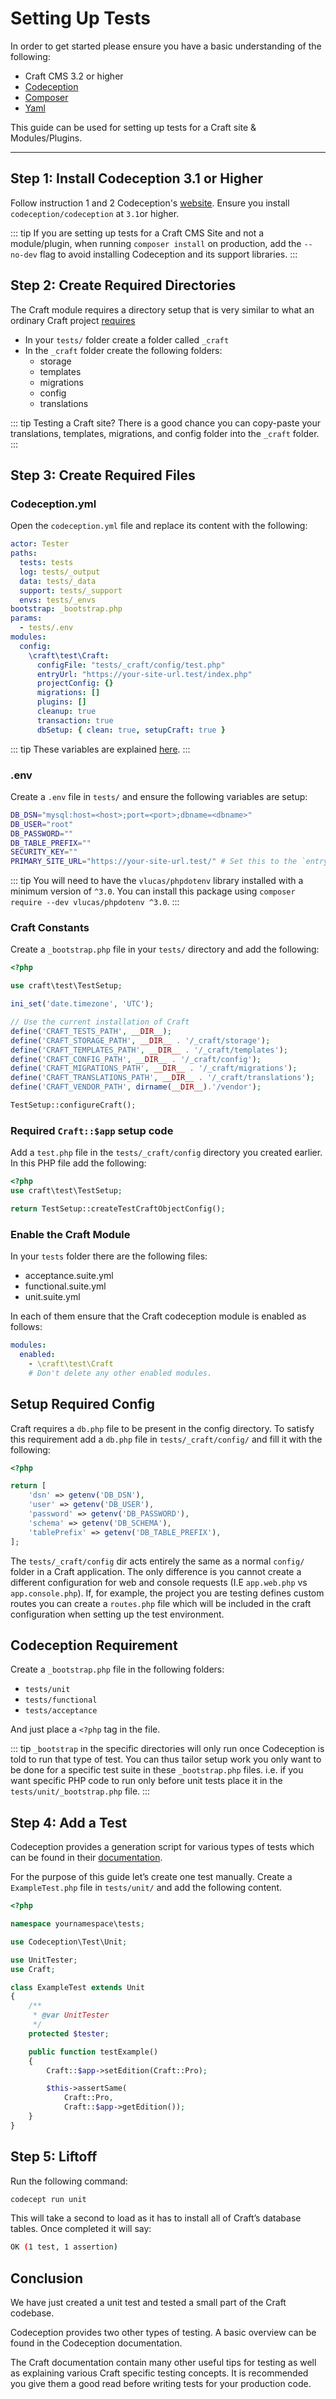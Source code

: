 # Setting Up Tests

In order to get started please ensure you have a basic understanding of the following:

- Craft CMS 3.2 or higher
- [Codeception](https://codeception.com/docs/01-Introduction)
- [Composer](https://getcomposer.org/)
- [Yaml](https://learnxinyminutes.com/docs/yaml/)

This guide can be used for setting up tests for a Craft site & Modules/Plugins.

<hr>

## Step 1: Install Codeception 3.1 or Higher

Follow instruction 1 and 2 Codeception's [website](https://codeception.com/quickstart). Ensure you install
`codeception/codeception` at `3.1`or higher.

::: tip
If you are setting up tests for a Craft CMS Site and not a module/plugin,
when running `composer install` on production, add the `--no-dev` flag to avoid
installing Codeception and its support libraries.
:::

## Step 2: Create Required Directories

The Craft module requires a directory setup that is very similar to what an ordinary
Craft project [requires](../../directory-structure.md)

- In your `tests/` folder create a folder called `_craft`
- In the `_craft` folder create the following folders:
  - storage
  - templates
  - migrations
  - config
  - translations

::: tip
Testing a Craft site? There is a good chance you can copy-paste your translations, templates, migrations, and config folder into the `_craft` folder.
:::

## Step 3: Create Required Files

### Codeception.yml

Open the `codeception.yml` file and replace its content with the following:

```yaml
actor: Tester
paths:
  tests: tests
  log: tests/_output
  data: tests/_data
  support: tests/_support
  envs: tests/_envs
bootstrap: _bootstrap.php
params:
  - tests/.env
modules:
  config:
    \craft\test\Craft:
      configFile: "tests/_craft/config/test.php"
      entryUrl: "https://your-site-url.test/index.php"
      projectConfig: {}
      migrations: []
      plugins: []
      cleanup: true
      transaction: true
      dbSetup: { clean: true, setupCraft: true }
```

::: tip
These variables are explained [here](../framework/config-options.md).
:::

### .env

Create a `.env` file in `tests/` and ensure the following variables are setup:

```bash
DB_DSN="mysql:host=<host>;port=<port>;dbname=<dbname>"
DB_USER="root"
DB_PASSWORD=""
DB_TABLE_PREFIX=""
SECURITY_KEY=""
PRIMARY_SITE_URL="https://your-site-url.test/" # Set this to the `entryUrl` param in the `codeception.yml` file.
```

::: tip
You will need to have the `vlucas/phpdotenv` library installed with a minimum version of `^3.0`.
You can install this package using `composer require --dev vlucas/phpdotenv ^3.0`.
:::

### Craft Constants

Create a `_bootstrap.php` file in your `tests/` directory and add the following:

```php
<?php

use craft\test\TestSetup;

ini_set('date.timezone', 'UTC');

// Use the current installation of Craft
define('CRAFT_TESTS_PATH', __DIR__);
define('CRAFT_STORAGE_PATH', __DIR__ . '/_craft/storage');
define('CRAFT_TEMPLATES_PATH', __DIR__ . '/_craft/templates');
define('CRAFT_CONFIG_PATH', __DIR__ . '/_craft/config');
define('CRAFT_MIGRATIONS_PATH', __DIR__ . '/_craft/migrations');
define('CRAFT_TRANSLATIONS_PATH', __DIR__ . '/_craft/translations');
define('CRAFT_VENDOR_PATH', dirname(__DIR__).'/vendor');

TestSetup::configureCraft();
```

### Required `Craft::$app` setup code

Add a `test.php` file in the `tests/_craft/config` directory you created earlier.
In this PHP file add the following:

```php
<?php
use craft\test\TestSetup;

return TestSetup::createTestCraftObjectConfig();
```

### Enable the Craft Module

In your `tests` folder there are the following files:

- acceptance.suite.yml
- functional.suite.yml
- unit.suite.yml

In each of them ensure that the Craft codeception module is enabled as follows:

```yaml
modules:
  enabled:
    - \craft\test\Craft
    # Don't delete any other enabled modules.
```

## Setup Required Config

Craft requires a `db.php` file to be present in the config directory. To satisfy this requirement
add a `db.php` file in `tests/_craft/config/` and fill it with the following:

```php
<?php

return [
    'dsn' => getenv('DB_DSN'),
    'user' => getenv('DB_USER'),
    'password' => getenv('DB_PASSWORD'),
    'schema' => getenv('DB_SCHEMA'),
    'tablePrefix' => getenv('DB_TABLE_PREFIX'),
];
```

The `tests/_craft/config` dir acts entirely the same as a normal `config/` folder in a Craft application.
The only difference is you cannot create a different configuration for web and console requests (I.E `app.web.php` vs `app.console.php`).
If, for example, the project you are testing defines custom routes you can create a `routes.php` file
which will be included in the craft configuration when setting up the test environment.

## Codeception Requirement

Create a `_bootstrap.php` file in the following folders:

- `tests/unit`
- `tests/functional`
- `tests/acceptance`

And just place a `<?php` tag in the file.

::: tip
`_bootstrap` in the specific directories will only run once Codeception is told to run that
type of test. You can thus tailor setup work you only want to be done for a specific test suite
in these `_bootstrap.php` files. i.e. if you want specific PHP code to run only before unit tests place it in the `tests/unit/_bootstrap.php` file.
:::

## Step 4: Add a Test

Codeception provides a generation script for various types of tests which can
be found in their [documentation](https://codeception.com/docs/02-GettingStarted).

For the purpose of this guide let’s create one test manually. Create a `ExampleTest.php`
file in `tests/unit/` and add the following content.

```php
<?php

namespace yournamespace\tests;

use Codeception\Test\Unit;

use UnitTester;
use Craft;

class ExampleTest extends Unit
{
    /**
     * @var UnitTester
     */
    protected $tester;

    public function testExample()
    {
        Craft::$app->setEdition(Craft::Pro);

        $this->assertSame(
            Craft::Pro,
            Craft::$app->getEdition());
    }
}
```

## Step 5: Liftoff

Run the following command:

```bash
codecept run unit
```

This will take a second to load as it has to install all of Craft’s database tables.
Once completed it will say:

```bash
OK (1 test, 1 assertion)
```

## Conclusion

We have just created a unit test and tested a small part of the Craft codebase.

Codeception provides two other types of testing. A basic overview can be
found in the Codeception documentation.

The Craft documentation contain many other useful tips for testing as well as explaining various Craft specific testing concepts. It is recommended you give them a good read before writing tests for your production code.
